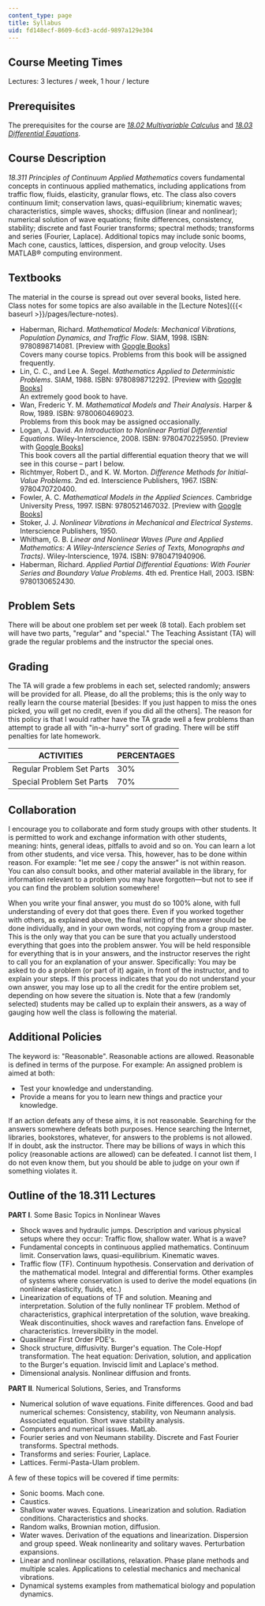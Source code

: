 ```yaml
---
content_type: page
title: Syllabus
uid: fd148ecf-8609-6cd3-acdd-9897a129e304
---
```


Course Meeting Times
--------------------

Lectures: 3 lectures / week, 1 hour / lecture

Prerequisites
-------------

The prerequisites for the course are [_18.02 Multivariable Calculus_](/courses/18-02-multivariable-calculus-fall-2007) and [_18.03 Differential Equations_](/courses/18-03-differential-equations-spring-2010).

Course Description
------------------

_18.311 Principles of Continuum Applied Mathematics_ covers fundamental concepts in continuous applied mathematics, including applications from traffic flow, fluids, elasticity, granular flows, etc. The class also covers continuum limit; conservation laws, quasi-equilibrium; kinematic waves; characteristics, simple waves, shocks; diffusion (linear and nonlinear); numerical solution of wave equations; finite differences, consistency, stability; discrete and fast Fourier transforms; spectral methods; transforms and series (Fourier, Laplace). Additional topics may include sonic booms, Mach cone, caustics, lattices, dispersion, and group velocity. Uses MATLAB® computing environment.

Textbooks
---------

The material in the course is spread out over several books, listed here. Class notes for some topics are also available in the [Lecture Notes]({{< baseurl >}}/pages/lecture-notes).

*   Haberman, Richard. _Mathematical Models: Mechanical Vibrations, Population Dynamics, and Traffic Flow_. SIAM, 1998. ISBN: 9780898714081. \[Preview with [Google Books](http://books.google.com/books?id=0eieUFsSxPMC&pg=PAfrontcover)\]  
    Covers many course topics. Problems from this book will be assigned frequently.
*   Lin, C. C., and Lee A. Segel. _Mathematics Applied to Deterministic Problems_. SIAM, 1988. ISBN: 9780898712292. \[Preview with [Google Books](http://books.google.com/books?id=QYFfZ1Lx4IwC&pg=PAfrontcover)\]  
    An extremely good book to have.
*   Wan, Frederic Y. M. _Mathematical Models and Their Analysis_. Harper & Row, 1989. ISBN: 9780060469023.  
    Problems from this book may be assigned occasionally.
*   Logan, J. David. _An Introduction to Nonlinear Partial Differential Equations_. Wiley-Interscience, 2008. ISBN: 9780470225950. \[Preview with [Google Books](http://books.google.com/books?id=Zk4se2vNw2YC&pg=PAfrontcover)\]  
    This book covers all the partial differential equation theory that we will see in this course – part I below.
*   Richtmyer, Robert D., and K. W. Morton. _Difference Methods for Initial-Value Problems_. 2nd ed. Interscience Publishers, 1967. ISBN: 9780470720400.
*   Fowler, A. C. _Mathematical Models in the Applied Sciences_. Cambridge University Press, 1997. ISBN: 9780521467032. \[Preview with [Google Books](http://books.google.com/books?id=2KeYPU78AsMC&pg=PAfrontcover)\]
*   Stoker, J. J. _Nonlinear Vibrations in Mechanical and Electrical Systems_. Interscience Publishers, 1950.
*   Whitham, G. B. _Linear and Nonlinear Waves (Pure and Applied Mathematics: A Wiley-Interscience Series of Texts, Monographs and Tracts)_. Wiley-Interscience, 1974. ISBN: 9780471940906.
*   Haberman, Richard. _Applied Partial Differential Equations: With Fourier Series and Boundary Value Problems_. 4th ed. Prentice Hall, 2003. ISBN: 9780130652430.

Problem Sets
------------

There will be about one problem set per week (8 total). Each problem set will have two parts, "regular" and "special." The Teaching Assistant (TA) will grade the regular problems and the instructor the special ones.

Grading
-------

The TA will grade a few problems in each set, selected randomly; answers will be provided for all. Please, do all the problems; this is the only way to really learn the course material \[besides: If you just happen to miss the ones picked, you will get no credit, even if you did all the others\]. The reason for this policy is that I would rather have the TA grade well a few problems than attempt to grade all with "in-a-hurry" sort of grading. There will be stiff penalties for late homework.

| ACTIVITIES | PERCENTAGES |
| --- | --- |
| Regular Problem Set Parts | 30% |
| Special Problem Set Parts | 70% 

Collaboration
-------------

I encourage you to collaborate and form study groups with other students. It is permitted to work and exchange information with other students, meaning: hints, general ideas, pitfalls to avoid and so on. You can learn a lot from other students, and vice versa. This, however, has to be done within reason. For example: "let me see / copy the answer" is not within reason. You can also consult books, and other material available in the library, for information relevant to a problem you may have forgotten—but not to see if you can find the problem solution somewhere!

When you write your final answer, you must do so 100% alone, with full understanding of every dot that goes there. Even if you worked together with others, as explained above, the final writing of the answer should be done individually, and in your own words, not copying from a group master. This is the only way that you can be sure that you actually understood everything that goes into the problem answer. You will be held responsible for everything that is in your answers, and the instructor reserves the right to call you for an explanation of your answer. Specifically: You may be asked to do a problem (or part of it) again, in front of the instructor, and to explain your steps. If this process indicates that you do not understand your own answer, you may lose up to all the credit for the entire problem set, depending on how severe the situation is. Note that a few (randomly selected) students may be called up to explain their answers, as a way of gauging how well the class is following the material.

Additional Policies
-------------------

The keyword is: "Reasonable". Reasonable actions are allowed. Reasonable is defined in terms of the purpose. For example: An assigned problem is aimed at both:

*   Test your knowledge and understanding.
*   Provide a means for you to learn new things and practice your knowledge.

If an action defeats any of these aims, it is not reasonable. Searching for the answers somewhere defeats both purposes. Hence searching the Internet, libraries, bookstores, whatever, for answers to the problems is not allowed. If in doubt, ask the instructor. There may be billions of ways in which this policy (reasonable actions are allowed) can be defeated. I cannot list them, I do not even know them, but you should be able to judge on your own if something violates it.

Outline of the 18.311 Lectures
------------------------------

**PART I**. Some Basic Topics in Nonlinear Waves

*   Shock waves and hydraulic jumps. Description and various physical setups where they occur: Traffic flow, shallow water. What is a wave?
*   Fundamental concepts in continuous applied mathematics. Continuum limit. Conservation laws, quasi-equilibrium. Kinematic waves.
*   Traffic flow (TF). Continuum hypothesis. Conservation and derivation of the mathematical model. Integral and differential forms. Other examples of systems where conservation is used to derive the model equations (in nonlinear elasticity, fluids, etc.)
*   Linearization of equations of TF and solution. Meaning and interpretation. Solution of the fully nonlinear TF problem. Method of characteristics, graphical interpretation of the solution, wave breaking. Weak discontinuities, shock waves and rarefaction fans. Envelope of characteristics. Irreversibility in the model.
*   Quasilinear First Order PDE's.
*   Shock structure, diffusivity. Burger's equation. The Cole-Hopf transformation. The heat equation: Derivation, solution, and application to the Burger's equation. Inviscid limit and Laplace's method.
*   Dimensional analysis. Nonlinear diffusion and fronts.

**PART II**. Numerical Solutions, Series, and Transforms

*   Numerical solution of wave equations. Finite differences. Good and bad numerical schemes: Consistency, stability, von Neumann analysis. Associated equation. Short wave stability analysis.
*   Computers and numerical issues. MatLab.
*   Fourier series and von Neumann stability. Discrete and Fast Fourier transforms. Spectral methods.
*   Transforms and series: Fourier, Laplace.
*   Lattices. Fermi-Pasta-Ulam problem.

A few of these topics will be covered if time permits:

*   Sonic booms. Mach cone.
*   Caustics.
*   Shallow water waves. Equations. Linearization and solution. Radiation conditions. Characteristics and shocks.
*   Random walks, Brownian motion, diffusion.
*   Water waves. Derivation of the equations and linearization. Dispersion and group speed. Weak nonlinearity and solitary waves. Perturbation expansions.
*   Linear and nonlinear oscillations, relaxation. Phase plane methods and multiple scales. Applications to celestial mechanics and mechanical vibrations.
*   Dynamical systems examples from mathematical biology and population dynamics.